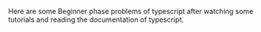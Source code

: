Here are some Beginner phase problems of typescript after watching some tutorials and reading the documentation of typescript.
